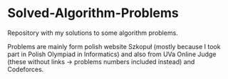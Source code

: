 # Solved-Algorithm-Problems

Repository with my solutions to some algorithm problems.

Problems are mainly form polish website Szkopuł (mostly because I took part in Polish Olympiad in Informatics) and also from UVa Online Judge (these without links -> problems numbers included instead) and Codeforces.